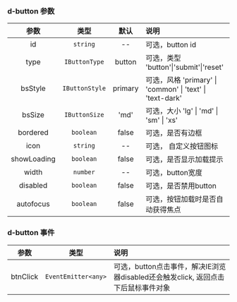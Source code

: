 ### d-button 参数

| 参数        | 类型          | 默认        |   说明                 |
| :---------: | :----------: | :---------: | :------------------------------------------|
| id          | `string`      | --      | 可选，button id |
| type        | `IButtonType`  | button      | 可选，类型 'button'\|'submit'\|'reset' |
| bsStyle     | `IButtonStyle` | primary     | 可选，风格 'primary' \| 'common' \| 'text' \| 'text-dark'|
| bsSize      | `IButtonSize`  | 'md'      | 可选，大小 'lg' \| 'md' \| 'sm' \| 'xs' |
| bordered    | `boolean`      | false       | 可选，是否有边框  |
| icon        | `string`       | --      | 可选， 自定义按钮图标 |
| showLoading | `boolean`      | false       | 可选，是否显示加载提示 |
| width       | `number`       |  --       | 可选，button宽度 |
| disabled    | `boolean`       | false      | 可选，是否禁用button |
| autofocus   | `boolean`      | false       | 可选，按钮加载时是否自动获得焦点 |

### d-button 事件

| 参数 | 类型  | 说明 |
| :---: | :---:| :---|
| btnClick   |  `EventEmitter<any>`      | 可选，button点击事件，解决IE浏览器disabled还会触发click, 返回点击下后鼠标事件对象 |
